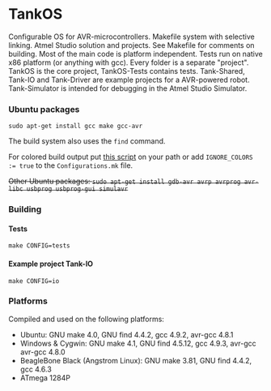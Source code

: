 # TankOS

Configurable OS for AVR-microcontrollers. Makefile system with selective linking. Atmel Studio solution and projects.
See Makefile for comments on building.
Most of the main code is platform independent.
Tests run on native x86 platform (or anything with gcc).
Every folder is a separate "project". TankOS is the core project, TankOS-Tests contains tests.
Tank-Shared, Tank-IO and Tank-Driver are example projects for a AVR-powered robot.
Tank-Simulator is intended for debugging in the Atmel Studio Simulator.

### Ubuntu packages
```sudo apt-get install gcc make gcc-avr```

The build system also uses the ```find``` command.

For colored build output put [this script](https://ansi-color.googlecode.com/files/ansi-color-0.6.tar.gz) on your path or add ```IGNORE_COLORS := true``` to the ```Configurations.mk``` file.

~~Other Ubuntu packages: ```sudo apt-get install gdb-avr avrp avrprog avr-libc usbprog usbprog-gui simulavr```~~

### Building
#### Tests
```make CONFIG=tests```
#### Example project Tank-IO
```make CONFIG=io```

### Platforms
Compiled and used on the following platforms:
- Ubuntu: GNU make 4.0, GNU find 4.4.2, gcc 4.9.2, avr-gcc 4.8.1
- Windows & Cygwin: GNU make 4.1, GNU find 4.5.12, gcc 4.9.3, avr-gcc avr-gcc 4.8.0
- BeagleBone Black (Angstrom Linux): GNU make 3.81, GNU find 4.4.2, gcc 4.6.3
- ATmega 1284P

